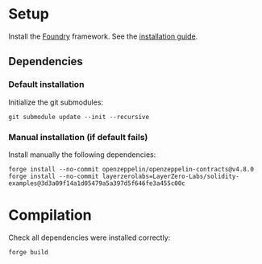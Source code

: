 # Setup

Install the [Foundry](https://book.getfoundry.sh/) framework. 
See the [installation guide](https://book.getfoundry.sh/getting-started/installation).

## Dependencies

### Default installation

Initialize the git submodules:

    git submodule update --init --recursive

### Manual installation (if default fails)

Install manually the following dependencies:

    forge install --no-commit openzeppelin/openzeppelin-contracts@v4.8.0
    forge install --no-commit layerzerolabs=LayerZero-Labs/solidity-examples@3d3a09f14a1d05479a5a397d5f646fe3a455c00c

# Compilation

Check all dependencies were installed correctly:

    forge build
